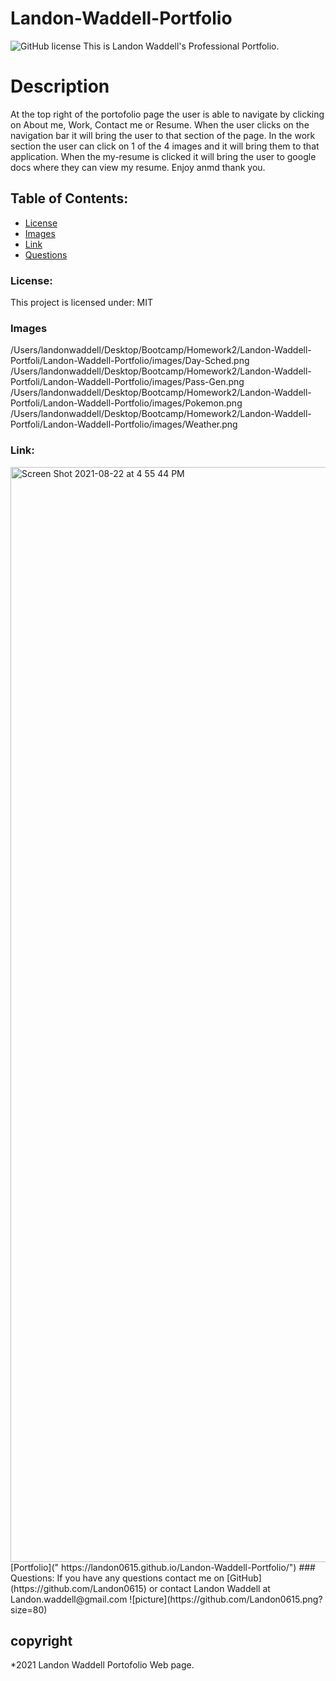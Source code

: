 # Landon-Waddell-Portfolio
![GitHub license](https://img.shields.io/github/license/Naereen/StrapDown.js.svg)
This is Landon Waddell's Professional Portfolio.
# Description
At the top right of the portofolio page the user is able to navigate by clicking on About me, Work, Contact me or Resume. When the user clicks on the navigation bar it will bring the user to that section of the page. In the work section the user can click on 1 of the 4 images and it will bring them to that application. When the my-resume is clicked it will bring the user to google docs where they can view my resume. Enjoy anmd thank you. 

## Table of Contents:
* [License](#license)
* [Images](#images)
* [Link](#link)
* [Questions](#questions)
### License:
This project is licensed under:
MIT
### Images
/Users/landonwaddell/Desktop/Bootcamp/Homework2/Landon-Waddell-Portfoli/Landon-Waddell-Portfolio/images/Day-Sched.png
/Users/landonwaddell/Desktop/Bootcamp/Homework2/Landon-Waddell-Portfoli/Landon-Waddell-Portfolio/images/Pass-Gen.png
/Users/landonwaddell/Desktop/Bootcamp/Homework2/Landon-Waddell-Portfoli/Landon-Waddell-Portfolio/images/Pokemon.png
/Users/landonwaddell/Desktop/Bootcamp/Homework2/Landon-Waddell-Portfoli/Landon-Waddell-Portfolio/images/Weather.png
### Link:
<img width="1752" alt="Screen Shot 2021-08-22 at 4 55 44 PM" src="https://user-images.githubusercontent.com/80728975/130372773-c4e264bf-312b-44d2-a9be-8479f5ef6de3.png">
[Portfolio](" https://landon0615.github.io/Landon-Waddell-Portfolio/")
### Questions:
If you have any questions contact me on [GitHub](https://github.com/Landon0615) or contact 
Landon Waddell at Landon.waddell@gmail.com
![picture](https://github.com/Landon0615.png?size=80)

## copyright
*2021 Landon Waddell Portofolio Web page.

    
